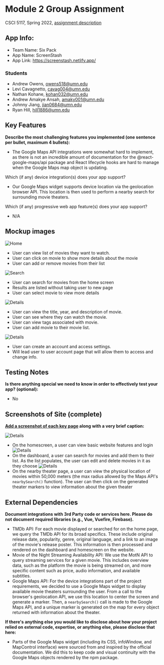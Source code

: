 # Module 2 Group Assignment

CSCI 5117, Spring 2022, [assignment description](https://canvas.umn.edu/courses/355584/pages/project-2)

## App Info:

* Team Name: Six Pack
* App Name: ScreenStash
* App Link: https://screenstash.netlify.app/

### Students

* Andrew Owens, owens518@umn.edu
* Levi Cavagnetto, cavag004@umn.edu
* Nathan Kohane, kohan032@umn.edu
* Andrew Amakye Ansah, amaky001@umn.edu
* Johnny Jiang, jian0684@umn.edu
* Ryan Hill, hill1886@umn.edu

## Key Features

**Describe the most challenging features you implemented
(one sentence per bullet, maximum 4 bullets):**

* The Google Maps API integrations were somewhat hard to implement, as there is not an incredible amount of documentation for the @react-google-maps/api package and React lifecycle hooks are hard to manage when the Google Maps map object is updating.

Which (if any) device integration(s) does your app support?

* Our Google Maps widget supports device location via the geolocation browser API. This location is then used to perform a nearby search for surrounding movie theaters.

Which (if any) progressive web app feature(s) does your app support?

* N/A



## Mockup images

![](pics/movies.png?raw=true "Home")
* User can view list of movies they want to watch.
* User can click on movie to show more details about the movie
* User can add or remove movies from their list

![](pics/movie_search.png?raw=true "Search")
* User can search for movies from the home screen
* Results are listed without taking user to new page
* User can select movie to view more details

![](pics/movie_details.png?raw=true "Details")
* User can view the title, year, and description of movie.
* User can see where they can watch the movie.
* User can view tags associated with movie.
* User can add movie to their movie list.

![](pics/login.png?raw=true "Details")
* User can create an account and access settings.
* Will lead user to user account page that will allow them to access and change info.

## Testing Notes

**Is there anything special we need to know in order to effectively test your app? (optional):**

* No



## Screenshots of Site (complete)

**[Add a screenshot of each key page](https://stackoverflow.com/questions/10189356/how-to-add-screenshot-to-readmes-in-github-repository)
along with a very brief caption:**

![](pics/homeScreen.png?raw=true "Details")
* On the homescreen, a user can view basic website features and login
![](pics/dashboard.png?raw=true "Details")
* On the dashboard, a user can search for movies and add them to their list. As the list populates, the user can edit and delete movies in it as they choose
![](pics/gmaps.png?raw=true "Details")
* On the nearby theater page, a user can view the physical location of movies within 50,000 meters (the max radius allowed by the Maps API's `nearbySearch()` function). The user can then click on the generated theater markers to view information about the given theater



## External Dependencies

**Document integrations with 3rd Party code or services here.
Please do not document required libraries (e.g., Vue, Vuefire, Firebase).**

* TMDb API: For each movie displayed or searched for on the home page, we query the TMDb API for its broad specifics. These include original release date, popularity, genre, original language, and a link to an image of the movie's release poster. This information is then processed and rendered on the dashboard and homescreen on the website.
* Movie of the Night Streaming Availability API: We use the MotN API to query streaming services for a given movie. This includes overview data, such as the platform the movie is being streamed on, and more specific content such as price, audio information, and available subtitles.
* Google Maps API: For the device integrations part of the project requirements, we decided to use a Google Maps widget to display available movie theaters surrounding the user. From a call to the browser's geolocation API, we use this location to center the screen and generate a marker. Then, a `nearbySearch()` call is made to the Google Maps API, and a unique marker is generated on the map for every object returned with information about the theater.

**If there's anything else you would like to disclose about how your project
relied on external code, expertise, or anything else, please disclose that
here:**
* Parts of the Google Maps widget (including its CSS, infoWindow, and MapControl interface) were sourced from and inspired by the official documentation. We did this to keep code and visual continuity with the Google Maps objects rendered by the npm package.
